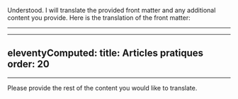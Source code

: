 Understood. I will translate the provided front matter and any additional content you provide. Here is the translation of the front matter:

---
---
eleventyComputed:
  title: Articles pratiques
  order: 20
---
---

Please provide the rest of the content you would like to translate.
